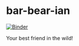 # bar-bear-ian

[![Binder](https://mybinder.org/badge_logo.svg)](https://mybinder.org/v2/gh/alejandrodgb/bar-bear-ian/main?labpath=%2Fvoila%2Frender%2Fbar_bear_ian.ipynb)

Your best friend in the wild!
